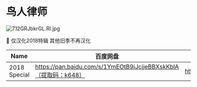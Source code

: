 # 鸟人律师

![712GRJbkrGL._RI_.jpg](/banner/hbag.jpg)

<aside>
🐻 仅汉化2018特辑 其他旧季不再汉化

</aside>

| Name | 百度网盘 | 阿里云盘 | Bilibili | MDpan |
| --- | --- | --- | --- | --- |
| 2018 Special | https://pan.baidu.com/s/1YmEOtB9iJcjjeBBXskKblA（提取码：k648） | https://www.aliyundrive.com/s/PdXcKKXZf65 | https://www.bilibili.com/video/BV19t411x7QV | https://mdpan.tk/%E9%B8%9F%E4%BA%BA%E5%BE%8B%E5%B8%88 |